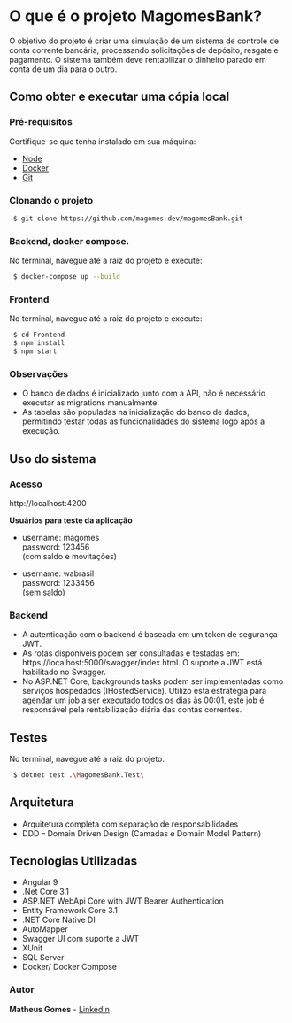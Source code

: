 # O que é o projeto MagomesBank?
O objetivo do projeto é criar uma simulação de um sistema de controle de conta corrente bancária, processando solicitações de depósito, resgate e pagamento. O sistema também deve rentabilizar o dinheiro parado em conta de um dia para o outro.

## Como obter e executar uma cópia local

### Pré-requisitos 
Certifique-se que tenha instalado em sua máquina:
* [Node](https://nodejs.org/en/)
* [Docker](https://docs.docker.com/)
* [Git](https://git-scm.com/downloads)

### Clonando o projeto
``` bash
 $ git clone https://github.com/magomes-dev/magomesBank.git
```
### Backend, docker compose. 
No terminal, navegue até a raiz do projeto e execute:
``` bash
 $ docker-compose up --build
```

### Frontend
No terminal, navegue até a raiz do projeto e execute:
``` bash
 $ cd Frontend
 $ npm install
 $ npm start
```

### Observações
* O banco de dados é inicializado junto com a API, não é necessário executar as migrations manualmente.
* As tabelas são populadas na inicialização do banco de dados, permitindo testar todas as funcionalidades do sistema logo após a execução. 

## Uso do sistema

### Acesso
http://localhost:4200

**Usuários para teste da aplicação**
* username: magomes </br>
  password: 123456 </br>
  (com saldo e movitações) </br>
  
* username: wabrasil </br>
  password: 1233456 </br>
  (sem saldo)

### Backend
* A autenticação com o backend é baseada em um token de segurança JWT.
* As rotas disponíveis podem ser consultadas e testadas em: https://localhost:5000/swagger/index.html. O suporte a JWT está habilitado no Swagger.
* No ASP.NET Core, backgrounds tasks podem ser implementadas como serviços hospedados (IHostedService). Utilizo esta estratégia para agendar um job a ser executado todos os dias às 00:01, este job é responsável pela rentabilização diária das contas correntes.

## Testes
No terminal, navegue até a raiz do projeto.
``` bash 
 $ dotnet test .\MagomesBank.Test\
```

## Arquitetura
* Arquitetura completa com separação de responsabilidades
* DDD – Domain Driven Design (Camadas e Domain Model Pattern)

## Tecnologias Utilizadas
* Angular 9
* .Net Core 3.1
* ASP.NET WebApi Core with JWT Bearer Authentication
* Entity Framework Core 3.1
* .NET Core Native DI
* AutoMapper
* Swagger UI com suporte a JWT
* XUnit
* SQL Server
* Docker/ Docker Compose

### Autor
**Matheus Gomes** - [LinkedIn](https://www.linkedin.com/in/matheusandradegomes/)


